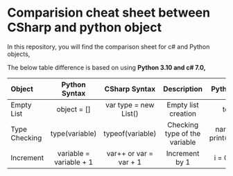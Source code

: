 # Comparision cheat sheet between CSharp and python object
In this repository, you will find the comparison sheet for c# and Python objects,

The below table difference is based on using **Python 3.10 and c# 7.0,**

| Object      | Python Syntax     | CSharp Syntax                    | Description                    | Python Example                   | CSharp Example |
| :---        | :----:            |    :---:                         |       :---:                    | :---:                            | :--:           |
| Empty List  | object = []       | var type = new List<DataType>()  | Empty list creation            | todos = []                       | var todos = new List<string>()|
| Type Checking| type(variable)   | typeof(variable)                 | Checking type of the variable  | name = "nani" print(type(name))  | var name="nani"; Console.WriteLine(typeOf(name));|
| Increment | variable = variable + 1 | var++ or var = var + 1  | Increment by 1| i = 0 \\n i = i + 1 | var i = 0; i++; or i = i+1|
